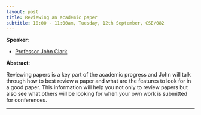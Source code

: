 ```yaml
---
layout: post
title: Reviewing an academic paper
subtitle: 10:00 - 11:00am, Tuesday, 12th September, CSE/082
---
```



**Speaker**:

- [Professor John Clark](https://www-users.cs.york.ac.uk/jac/)



**Abstract**:

 Reviewing papers is a key part of the academic progress and John will talk through how to best review a paper and what are the features to look for in a good paper. This information will help you not only to review papers but also see what others will be looking for when your own work is submitted for conferences.

___


